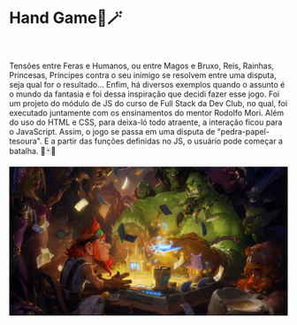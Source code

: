 <h1>Hand Game🏰🪄 </h1>
<br>
<p>Tensões entre Feras e Humanos, ou entre Magos e Bruxo, Reis, Rainhas, Princesas, Príncipes contra o seu inimigo se resolvem entre uma disputa, seja qual for o resultado... 
Enfim, há diversos exemplos quando o assunto é o mundo da fantasia e foi dessa  inspiração que decidi fazer esse jogo. 
Foi um projeto do módulo de JS do curso de Full Stack da Dev Club, no qual, foi executado juntamente com os ensinamentos do mentor Rodolfo Mori. 
Além do uso do HTML e CSS, para deixa-ló todo atraente, a interação ficou para o JavaScript. 
Assim, o jogo se passa em uma disputa de "pedra-papel-tesoura". E a partir das funções definidas no JS, o usuário pode começar a batalha. 
🔮🃏🐉
 
</p>
<img src="imagem2.webp">
